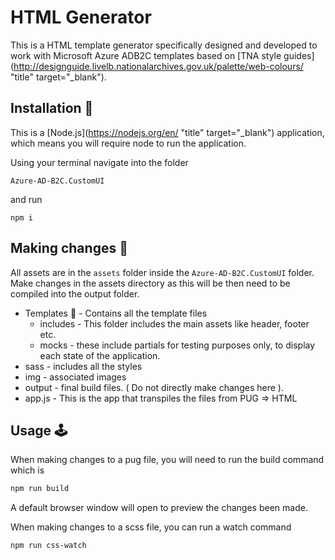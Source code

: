 # HTML Generator

This is a HTML template generator specifically designed and developed to work with Microsoft Azure ADB2C templates based on [TNA style guides](http://designguide.livelb.nationalarchives.gov.uk/palette/web-colours/ "title" target="\_blank").

## Installation 🔌

This is a [Node.js](https://nodejs.org/en/ "title" target="\_blank") application, which means you will require node to run the application.

Using your terminal navigate into the folder

`Azure-AD-B2C.CustomUI`

and run

`npm i`

## Making changes 🔧

All assets are in the `assets` folder inside the `Azure-AD-B2C.CustomUI` folder.
Make changes in the assets directory as this will be then need to be compiled into the output folder.

- Templates 🐶 - Contains all the template files
  - includes - This folder includes the main assets like header, footer etc.
  - mocks - these include partials for testing purposes only, to display each state of the application.
- sass - includes all the styles
- img - associated images
- output - final build files. ( Do not directly make changes here ).
- app.js - This is the app that transpiles the files from PUG => HTML

## Usage 🕹️

When making changes to a pug file, you will need to run the build command which is

```sh
npm run build
```

A default browser window will open to preview the changes been made.

When making changes to a scss file, you can run a watch command

```sh
npm run css-watch
```
